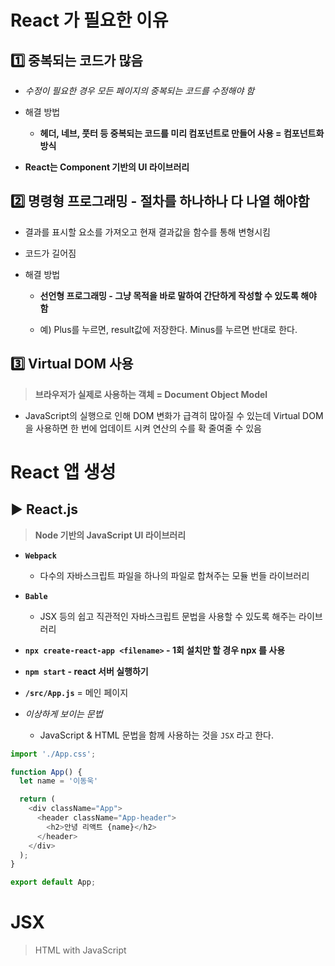 # React 가 필요한 이유

## 1️⃣ 중복되는 코드가 많음

* *수정이 필요한 경우 모든 페이지의 중복되는 코드를 수정해야 함*

* 해결 방법
  
  * **헤더, 네브, 풋터 등 중복되는 코드를 미리 컴포넌트로 만들어 사용 = 컴포넌트화 방식**

* **React는 Component 기반의 UI 라이브러리**

## 2️⃣ 명령형 프로그래밍 - 절차를 하나하나 다 나열 해야함

* 결과를 표시할 요소를 가져오고 현재 결과값을 함수를 통해 변형시킴

* 코드가 길어짐

* 해결 방법
  
  * **선언형 프로그래밍 - 그냥 목적을 바로 말하여 간단하게 작성할 수 있도록 해야 함**
  
  * 예) Plus를 누르면, result값에 저장한다. Minus를 누르면 반대로 한다.

## 3️⃣ Virtual DOM 사용

> **브라우저가 실제로 사용하는 객체 = Document Object Model**

* JavaScript의 실행으로 인해 DOM 변화가 급격히 많아질 수 있는데 Virtual DOM을 사용하면 한 번에 업데이트 시켜 연산의 수를 확 줄여줄 수 있음

# React 앱 생성

## ▶️ React.js

> **Node 기반의 JavaScript UI 라이브러리**

* **`Webpack`**
  
  * 다수의 자바스크립트 파일을 하나의 파일로 합쳐주는 모듈 번들 라이브러리

* **`Bable`**
  
  * JSX 등의 쉽고 직관적인 자바스크립트 문법을 사용할 수 있도록 해주는 라이브러리

* **`npx create-react-app <filename>` - 1회 설치만 할 경우 npx 를 사용**

* **`npm start` - react 서버 실행하기**

* **`/src/App.js`** = 메인 페이지

* *이상하게 보이는 문법*
  
  * JavaScript & HTML 문법을 함께 사용하는 것을 `JSX` 라고 한다.

```javascript
import './App.css';

function App() {
  let name = '이동욱'

  return (
    <div className="App">
      <header className="App-header">
        <h2>안녕 리액트 {name}</h2>
      </header>
    </div>
  );
}

export default App;
```

# JSX

> HTML with JavaScript
